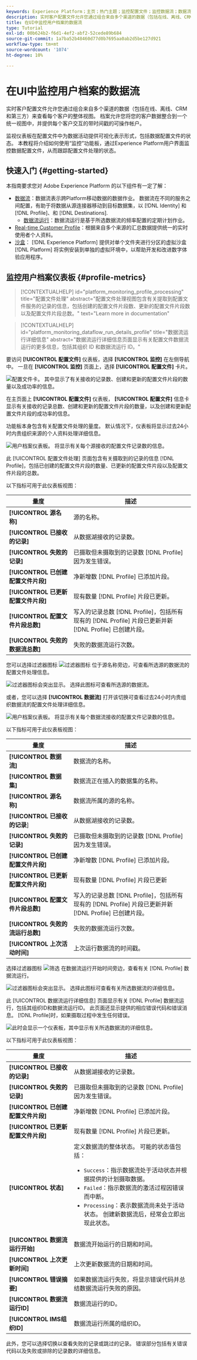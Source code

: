 ```yaml
---
keywords: Experience Platform；主页；热门主题；监控配置文件；监控数据流；数据流；配置文件；实时客户配置文件；
description: 实时客户配置文件允许您通过组合来自多个渠道的数据（包括在线、离线、CRM和第三方）来查看每个客户的整体视图。 本教程提供了有关如何使用Experience Platform用户界面使用配置文件监视数据流的说明。
title: 在UI中监控用户档案的数据流
type: Tutorial
exl-id: 00b624b2-f6d1-4ef2-abf2-52cede89b684
source-git-commit: 1a7ba52b48460d77d0b7695aa0ab2d5be127d921
workflow-type: tm+mt
source-wordcount: '1074'
ht-degree: 10%

---
```


# 在UI中监控用户档案的数据流

实时客户配置文件允许您通过组合来自多个渠道的数据（包括在线、离线、CRM和第三方）来查看每个客户的整体视图。 档案允许您将您的客户数据整合到一个统一视图中，并提供每个客户交互的带时间戳的可操作帐户。

监视仪表板在配置文件中为数据活动提供可视化表示形式，包括数据配置文件的状态。 本教程将介绍如何使用“监控”功能板，通过Experience Platform用户界面监控数据配置文件，从而跟踪配置文件处理的状态。

## 快速入门 {#getting-started}

本指南要求您对 Adobe Experience Platform 的以下组件有一定了解：

- [数据流](../home.md)：数据流表示跨Platform移动数据的数据作业。 数据流在不同的服务之间配置，有助于将数据从源连接器移动到目标数据集，以 [!DNL Identity] 和 [!DNL Profile]、和 [!DNL Destinations].
   - [数据流运行](../../sources/notifications.md)：数据流运行是基于所选数据流的频率配置的定期计划作业。
- [Real-time Customer Profile](../../profile/home.md)：根据来自多个来源的汇总数据提供统一的实时使用者个人资料。
- [沙盒](../../sandboxes/home.md)： [!DNL Experience Platform] 提供对单个文件夹进行分区的虚拟沙盒 [!DNL Platform] 将实例安装到单独的虚拟环境中，以帮助开发和改进数字体验应用程序。

## 监控用户档案仪表板 {#profile-metrics}

>[!CONTEXTUALHELP]
>id="platform_monitoring_profile_processing"
>title="配置文件处理"
>abstract="配置文件处理视图包含有关提取到配置文件服务的记录的信息，包括创建的配置文件片段数、更新的配置文件片段数以及配置文件片段总数。"
>text="Learn more in documentation"

>[!CONTEXTUALHELP]
>id="platform_monitoring_dataflow_run_details_profile"
>title="数据流运行详细信息"
>abstract="数据流运行详细信息页面显示有关配置文件数据流运行的更多信息，包括其组织 ID 和数据流运行 ID。"

要访问 **[!UICONTROL 配置文件]** 仪表板，选择 **[!UICONTROL 监控]** 在左侧导航中。 一旦在 **[!UICONTROL 监控]** 页面上，选择 **[!UICONTROL 配置文件]** 卡片。

![配置文件卡。 其中显示了有关接收的记录数、创建和更新的配置文件片段的数量以及成功率的信息。](../assets/ui/monitor-profiles/focus-card.png)

在主页面上 **[!UICONTROL 配置文件]** 仪表板， **[!UICONTROL 配置文件]** 信息卡显示有关接收的记录总数、创建和更新的配置文件片段的数量，以及创建和更新配置文件片段的成功率的信息。

功能板本身包含有关配置文件处理的量度。 默认情况下，仪表板将显示过去24小时内贵组织来源的个人资料处理详细信息。

![用户档案仪表板。 将显示有关每个源接收的配置文件记录数的信息。](../assets/ui/monitor-profiles/sources.png)

此 [!UICONTROL 配置文件处理] 页面包含有关摄取到的记录的信息 [!DNL Profile]，包括已创建的配置文件片段的数量、已更新的配置文件片段以及配置文件片段的总数。

以下指标可用于此仪表板视图：

| 量度 | 描述 |
| -------| ----------- |
| **[!UICONTROL 源名称]** | 源的名称。 |
| **[!UICONTROL 已接收的记录]** | 从数据湖接收的记录数。 |
| **[!UICONTROL 失败的记录]** | 已摄取但未摄取到的记录数 [!DNL Profile] 因为发生错误。 |
| **[!UICONTROL 已创建配置文件片段]** | 净新增数 [!DNL Profile] 已添加片段。 |
| **[!UICONTROL 已更新配置文件片段]** | 现有数量 [!DNL Profile] 片段已更新。 |
| **[!UICONTROL 配置文件片段总数]** | 写入的记录总数 [!DNL Profile]，包括所有现有的 [!DNL Profile] 片段已更新并新 [!DNL Profile] 已创建片段。 |
| **[!UICONTROL 失败的数据流总数]** | 失败的数据流运行次数。 |

您可以选择过滤器图标 ![过滤器图标](../assets/ui/monitor-profiles/filter.png) 位于源名称旁边，可查看所选源的数据流的配置文件处理信息。

![过滤器图标会突出显示。 选择此图标可查看所选源的数据流。](../assets/ui/monitor-profiles/sources-filter.png)

或者，您可以选择 **[!UICONTROL 数据流]** 打开该切换可查看过去24小时内贵组织数据流的配置文件处理详细信息。

![用户档案仪表板。 将显示有关每个数据流接收的配置文件记录数的信息。](../assets/ui/monitor-profiles/dataflows.png)

以下指标可用于此仪表板视图：

| 量度 | 描述 |
| -------| ----------- |
| **[!UICONTROL 数据流]** | 数据流的名称。 |
| **[!UICONTROL 数据集]** | 数据流正在插入的数据集的名称。 |
| **[!UICONTROL 源名称]** | 数据流所属的源的名称。 |
| **[!UICONTROL 已接收的记录**] | 从数据湖接收的记录数。 |
| **[!UICONTROL 失败的记录]** | 已摄取但未摄取到的记录数 [!DNL Profile] 因为发生错误。 |
| **[!UICONTROL 已创建配置文件片段]** | 净新增数 [!DNL Profile] 已添加片段。 |
| **[!UICONTROL 已更新配置文件片段]** | 现有数量 [!DNL Profile] 片段已更新 |
| **[!UICONTROL 配置文件片段总数]** | 写入的记录总数 [!DNL Profile]，包括所有现有的 [!DNL Profile] 片段已更新并新 [!DNL Profile] 已创建片段。 |
| **[!UICONTROL 失败的流运行总数]** | 失败的数据流运行次数。 |
| **[!UICONTROL 上次活动时间]** | 上次运行数据流的时间戳。 |

选择过滤器图标 ![筛选](../assets/ui/monitor-profiles/filter.png) 在数据流运行开始时间旁边，查看有关 [!DNL Profile] 数据流运行。

![过滤器图标会突出显示。 选择此图标可查看有关所选数据流的详细信息。](../assets/ui/monitor-profiles/dataflows-filter.png)

此 [!UICONTROL 数据流运行详细信息] 页面显示有关 [!DNL Profile] 数据流运行，包括其组织ID和数据流运行ID。 此页面还显示提供的相应错误代码和错误消息。 [!DNL Profile]时，如果摄取过程中发生任何错误。

![此时会显示一个仪表板，其中显示有关所选数据流的详细信息。](../assets/ui/monitor-profiles/dataflow-run-details.png)

以下指标可用于此仪表板视图：

| 量度 | 描述 |
| -------| ----------- |
| **[!UICONTROL 已接收的记录]** | 从数据湖接收的记录数。 |
| **[!UICONTROL 失败的记录]** | 已摄取但未摄取到的记录数 [!DNL Profile] 因为发生错误。 |
| **[!UICONTROL 已创建配置文件片段]** | 净新增数 [!DNL Profile] 已添加片段。 |
| **[!UICONTROL 已更新配置文件片段]** | 现有数量 [!DNL Profile] 片段已更新。 |
| **[!UICONTROL 状态]** | 定义数据流的整体状态。 可能的状态值包括： <ul><li>`Success`：指示数据流处于活动状态并根据提供的计划摄取数据。</li><li>`Failed`：指示数据流的激活过程因错误而中断。 </li><li>`Processing`：表示数据流尚未处于活动状态。 创建新数据流后，经常会立即出现此状态。</li></ul> |
| **[!UICONTROL 数据流运行开始]** | 数据流开始运行的日期和时间。 |
| **[!UICONTROL 上次更新时间]** | 上次更新数据流的日期和时间。 |
| **[!UICONTROL 错误摘要]** | 如果数据流运行失败，将显示错误代码并总结数据流运行失败的原因。 |
| **[!UICONTROL 数据流运行ID]** | 数据流运行的ID。 |
| **[!UICONTROL IMS组织ID]** | 数据流运行所属的组织ID。 |

此外，您可以选择切换以查看失败的记录或跳过的记录。 错误部分包括有关错误代码以及失败或排除的记录数的详细信息。
